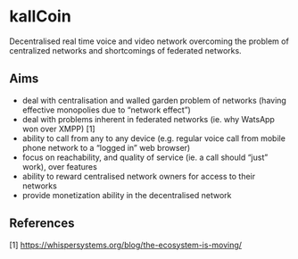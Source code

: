 # kallCoin 
Decentralised real time voice and video network overcoming the problem of centralized networks and shortcomings of federated networks.

## Aims
* deal with centralisation and walled garden problem of networks (having effective monopolies due to “network effect”)
* deal with problems inherent in federated networks (ie. why WatsApp won over XMPP) [1]
* ability to call from any to any device (e.g. regular voice call from mobile phone network to a “logged in” web browser)
* focus on reachability, and quality of service (ie. a call should “just” work), over features
* ability to reward centralised network owners for access to their networks
* provide monetization ability in the decentralised network

## References
[1] https://whispersystems.org/blog/the-ecosystem-is-moving/
